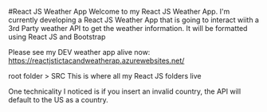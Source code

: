 #React JS Weather App
Welcome to my React JS Weather App. I'm currently developing a React JS Weather App that is going to interact wiith a 3rd Party weather API to get the weather information. It will be formatted using React JS and Bootstrap

Please see my DEV weather app alive now:
https://reactjstictacandweatherap.azurewebsites.net/



root folder > SRC 
This is where all my React JS folders live

One technicality I noticed is if you insert an invalid country, the API will default to the US as a country.





